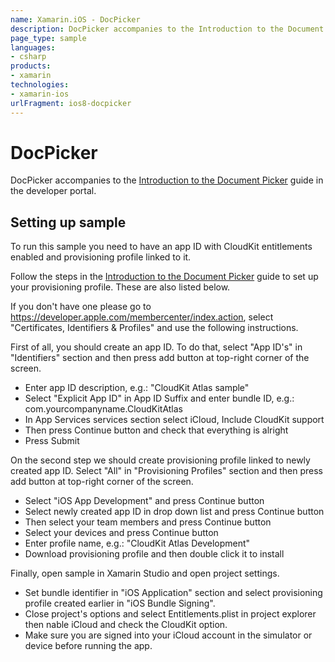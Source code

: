 ```yaml
---
name: Xamarin.iOS - DocPicker
description: DocPicker accompanies to the Introduction to the Document Picker guide in the developer portal. Setting up sample To run this sample you need to...
page_type: sample
languages:
- csharp
products:
- xamarin
technologies:
- xamarin-ios
urlFragment: ios8-docpicker
---
```

# DocPicker

DocPicker accompanies to the [Introduction to the Document Picker](http://developer.xamarin.com/guides/ios/platform_features/introduction_to_the_document_picker/) guide in the developer portal.

## Setting up sample

To run this sample you need to have an app ID with CloudKit
entitlements enabled and provisioning profile linked to it.  

Follow the steps in the [Introduction to the Document Picker](http://developer.xamarin.com/guides/ios/platform_features/introduction_to_the_document_picker/#Enabling_iCloud_in_Xamarin) guide to set up your provisioning profile. These are also listed below.

If you don't have one please go to
https://developer.apple.com/membercenter/index.action, select
"Certificates, Identifiers & Profiles" and use the following
instructions.

First of all, you should create an app ID.  To do that, select "App
ID's" in "Identifiers" section and then press add button at top-right
corner of the screen.

* Enter app ID description, e.g.: "CloudKit Atlas sample"
* Select "Explicit App ID" in App ID Suffix and enter bundle ID, e.g.:
  com.yourcompanyname.CloudKitAtlas
* In App Services services section select iCloud, Include CloudKit support
* Then press Continue button and check that everything is alright
* Press Submit

On the second step we should create provisioning profile linked to
newly created app ID. Select "All" in "Provisioning Profiles" section
and then press add button at top-right corner of the screen.

* Select "iOS App Development" and press Continue button
* Select newly created app ID in drop down list and press Continue button
* Then select your team members and press Continue button
* Select your devices and press Continue button
* Enter profile name, e.g.: "CloudKit Atlas Development"
* Download provisioning profile and then double click it to install

Finally, open sample in Xamarin Studio and open project settings.

* Set bundle identifier in "iOS Application" section and select
  provisioning profile created earlier in "iOS Bundle Signing".
* Close project's options and select Entitlements.plist in project
  explorer then nable iCloud and check the CloudKit option.
* Make sure you are signed into your iCloud account in the simulator
  or device before running the app.